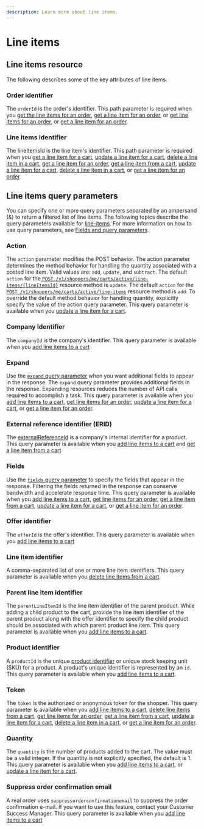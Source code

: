 ```yaml
---
description: Learn more about line items.
---
```


# Line items

## Line items resource

The following describes some of the key attributes of line items.

### Order identifier

The `orderId` is the order's identifier. This path parameter is required when you [get the line items for an order](https://www.digitalriver.com/docs/commerce-shopper-api/#tag/Line-Items/paths/\~1v1\~1shoppers\~1me\~1orders\~1%7BorderId%7D\~1line-items/get), [get a line item for an order](https://www.digitalriver.com/docs/commerce-shopper-api/#tag/Line-Items/paths/\~1v1\~1shoppers\~1me\~1orders\~1%7BorderId%7D\~1line-items\~1%7BlineItemId%7D/get), or [get line items for an order](https://www.digitalriver.com/docs/commerce-shopper-api/#tag/Line-Items/paths/\~1v1\~1shoppers\~1me\~1orders\~1%7BorderId%7D\~1line-items/get), or [get a line item for an order](https://www.digitalriver.com/docs/commerce-shopper-api/#tag/Line-Items/paths/\~1v1\~1shoppers\~1me\~1orders\~1%7BorderId%7D\~1line-items\~1%7BlineItemId%7D/get).

### Line items identifier

The lineItemsId is the line item's identifier. This path parameter is required when you [get a line item for a cart](https://www.digitalriver.com/docs/commerce-shopper-api/#tag/Line-Items/paths/\~1v1\~1shoppers\~1me\~1carts\~1active\~1line-items\~1%7BlineItemsId%7D/get), [update a line item for a cart](https://www.digitalriver.com/docs/commerce-shopper-api/#tag/Line-Items/paths/\~1v1\~1shoppers\~1me\~1carts\~1active\~1line-items\~1%7BlineItemsId%7D/post), [delete a line item in a cart](https://www.digitalriver.com/docs/commerce-shopper-api/#tag/Line-Items/paths/\~1v1\~1shoppers\~1me\~1carts\~1active\~1line-items\~1%7BlineItemsId%7D/delete), [get a line item for an order](https://www.digitalriver.com/docs/commerce-shopper-api/#tag/Line-Items/paths/\~1v1\~1shoppers\~1me\~1orders\~1%7BorderId%7D\~1line-items\~1%7BlineItemId%7D/get), [get a line item from a cart](https://www.digitalriver.com/docs/commerce-shopper-api/#tag/Line-Items/paths/\~1v1\~1shoppers\~1me\~1carts\~1active\~1line-items\~1%7BlineItemsId%7D/get), [update a line item for a cart](https://www.digitalriver.com/docs/commerce-shopper-api/#tag/Line-Items/paths/\~1v1\~1shoppers\~1me\~1carts\~1active\~1line-items\~1%7BlineItemsId%7D/post), [delete a line item in a cart](https://www.digitalriver.com/docs/commerce-shopper-api/#tag/Line-Items/paths/\~1v1\~1shoppers\~1me\~1carts\~1active\~1line-items\~1%7BlineItemsId%7D/delete), or [get a line item for an order](https://www.digitalriver.com/docs/commerce-shopper-api/#tag/Line-Items/paths/\~1v1\~1shoppers\~1me\~1orders\~1%7BorderId%7D\~1line-items\~1%7BlineItemId%7D/get).

## Line items query parameters

You can specify one or more query parameters separated by an ampersand (&) to return a filtered list of line items. The following topics describe the query parameters available for [line-items](https://www.digitalriver.com/docs/commerce-shopper-api/#tag/Line-Items/paths/\~1v1\~1shoppers\~1me\~1carts\~1active\~1line-items/get). For more information on how to use query parameters, see [Fields and query parameters](../../common-shoppers-and-admin-apis-reference/fields-and-expand-query-parameters.md).

### Action

The `action` parameter modifies the POST behavior. The action parameter determines the method behavior for handling the quantity associated with a posted line item. Valid values are: `add`, `update`, and `subtract`. The default `action` for the[ `POST /v1/shoppers/me/carts/active/line-items/{lineItemsId}`](https://www.digitalriver.com/docs/commerce-shopper-api/#tag/Line-Items/paths/\~1v1\~1shoppers\~1me\~1carts\~1active\~1line-items\~1%7BlineItemsId%7D/post) resource method is `update`. The default `action` for the [`POST /v1/shoppers/me/carts/active/line-items`](https://www.digitalriver.com/docs/commerce-shopper-api/#tag/Line-Items/paths/\~1v1\~1shoppers\~1me\~1carts\~1active\~1line-items/post) resource method is `add`. To override the default method behavior for handling quantity, explicitly specify the value of the action query parameter. This query parameter is available when you [update a line item for a cart](https://www.digitalriver.com/docs/commerce-shopper-api/#tag/Line-Items/paths/\~1v1\~1shoppers\~1me\~1carts\~1active\~1line-items\~1%7BlineItemsId%7D/post).

### Company Identifier

The `companyId` is the company's identifier. This query parameter is available when you [add line items to a cart](https://www.digitalriver.com/docs/commerce-shopper-api/#tag/Line-Items/paths/\~1v1\~1shoppers\~1me\~1carts\~1active\~1line-items/post)

### Expand

Use the [`expand` query parameter](../../common-shoppers-and-admin-apis-reference/fields-and-expand-query-parameters.md#expand-query-parameter) when you want additional fields to appear in the response. The `expand` query parameter provides additional fields in the response. Expanding resources reduces the number of API calls required to accomplish a task. This query parameter is available when you [add line items to a cart](https://www.digitalriver.com/docs/commerce-shopper-api/#tag/Line-Items/paths/\~1v1\~1shoppers\~1me\~1carts\~1active\~1line-items/post), [get line items for an order](https://www.digitalriver.com/docs/commerce-shopper-api/#tag/Line-Items/paths/\~1v1\~1shoppers\~1me\~1orders\~1%7BorderId%7D\~1line-items/get), [update a line item for a cart](https://www.digitalriver.com/docs/commerce-shopper-api/#tag/Line-Items/paths/\~1v1\~1shoppers\~1me\~1carts\~1active\~1line-items\~1%7BlineItemsId%7D/post), or [get a line item for an order](https://www.digitalriver.com/docs/commerce-shopper-api/#tag/Line-Items/paths/\~1v1\~1shoppers\~1me\~1orders\~1%7BorderId%7D\~1line-items\~1%7BlineItemId%7D/get).

### External reference identifier (ERID)

The [externalReferenceId](broken-reference) is a company's internal identifier for a product. This query parameter is available when you [add line items to a cart](https://www.digitalriver.com/docs/commerce-shopper-api/#tag/Line-Items/paths/\~1v1\~1shoppers\~1me\~1carts\~1active\~1line-items/post) and [get a line item from a cart](https://www.digitalriver.com/docs/commerce-shopper-api/#tag/Line-Items/paths/\~1v1\~1shoppers\~1me\~1carts\~1active\~1line-items\~1%7BlineItemsId%7D/get)

### Fields

Use the [`fields` query parameter](../../common-shoppers-and-admin-apis-reference/fields-and-expand-query-parameters.md#fields-query-parameter) to specify the fields that appear in the response. Filtering the fields returned in the response can conserve bandwidth and accelerate response time. This query parameter is available when you [add line items to a cart](https://www.digitalriver.com/docs/commerce-shopper-api/#tag/Line-Items/paths/\~1v1\~1shoppers\~1me\~1carts\~1active\~1line-items/post), [get line items for an order](https://www.digitalriver.com/docs/commerce-shopper-api/#tag/Line-Items/paths/\~1v1\~1shoppers\~1me\~1orders\~1%7BorderId%7D\~1line-items/get), [get a line item from a cart](https://www.digitalriver.com/docs/commerce-shopper-api/#tag/Line-Items/paths/\~1v1\~1shoppers\~1me\~1carts\~1active\~1line-items\~1%7BlineItemsId%7D/get), [update a line item for a cart](https://www.digitalriver.com/docs/commerce-shopper-api/#tag/Line-Items/paths/\~1v1\~1shoppers\~1me\~1carts\~1active\~1line-items\~1%7BlineItemsId%7D/post), or [get a line item for an order](https://www.digitalriver.com/docs/commerce-shopper-api/#tag/Line-Items/paths/\~1v1\~1shoppers\~1me\~1orders\~1%7BorderId%7D\~1line-items\~1%7BlineItemId%7D/get).

### Offer identifier

The `offerId` is the offer's identifier. This query parameter is available when you [add line items to a cart](https://www.digitalriver.com/docs/commerce-shopper-api/#tag/Line-Items/paths/\~1v1\~1shoppers\~1me\~1carts\~1active\~1line-items/post)

### Line item identifier

A comma-separated list of one or more line item identifiers. This query parameter is available when you [delete line items from a cart](https://www.digitalriver.com/docs/commerce-shopper-api/#tag/Line-Items/paths/\~1v1\~1shoppers\~1me\~1carts\~1active\~1line-items/delete).

### Parent line item identifier

The `parentLineItemId` is the line item identifier of the parent product. While adding a child product to the cart, provide the line item identifier of the parent product along with the offer identifier to specify the child product should be associated with which parent product line item. This query parameter is available when you [add line items to a cart](https://www.digitalriver.com/docs/commerce-shopper-api/#tag/Line-Items/paths/\~1v1\~1shoppers\~1me\~1carts\~1active\~1line-items/post).

### Product identifier

A `productId` is the unique [product identifier](line-items.md#product-identifier) or unique stock keeping unit (SKU) for a product. A product's unique identifier is represented by an `id`. This query parameter is available when you [add line items to a cart](https://www.digitalriver.com/docs/commerce-shopper-api/#tag/Line-Items/paths/\~1v1\~1shoppers\~1me\~1carts\~1active\~1line-items/post).

### Token

The `token` is the authorized or anonymous token for the shopper. This query parameter is available when you [add line items to a cart](https://www.digitalriver.com/docs/commerce-shopper-api/#tag/Line-Items/paths/\~1v1\~1shoppers\~1me\~1carts\~1active\~1line-items/post), [delete line items from a cart](https://www.digitalriver.com/docs/commerce-shopper-api/#tag/Line-Items/paths/\~1v1\~1shoppers\~1me\~1carts\~1active\~1line-items/delete), [get line items for an order](https://www.digitalriver.com/docs/commerce-shopper-api/#tag/Line-Items/paths/\~1v1\~1shoppers\~1me\~1orders\~1%7BorderId%7D\~1line-items/get), [get a line item from a cart](https://www.digitalriver.com/docs/commerce-shopper-api/#tag/Line-Items/paths/\~1v1\~1shoppers\~1me\~1carts\~1active\~1line-items\~1%7BlineItemsId%7D/get), [update a line item for a cart](https://www.digitalriver.com/docs/commerce-shopper-api/#tag/Line-Items/paths/\~1v1\~1shoppers\~1me\~1carts\~1active\~1line-items\~1%7BlineItemsId%7D/post), [delete a line item in a cart](https://www.digitalriver.com/docs/commerce-shopper-api/#tag/Line-Items/paths/\~1v1\~1shoppers\~1me\~1carts\~1active\~1line-items\~1%7BlineItemsId%7D/delete), or [get a line item for an order](https://www.digitalriver.com/docs/commerce-shopper-api/#tag/Line-Items/paths/\~1v1\~1shoppers\~1me\~1orders\~1%7BorderId%7D\~1line-items\~1%7BlineItemId%7D/get).

### Quantity

The `quantity` is the number of products added to the cart. The value must be a valid integer. If the quantity is not explicitly specified, the default is 1. This query parameter is available when you [add line items to a cart](https://www.digitalriver.com/docs/commerce-shopper-api/#tag/Line-Items/paths/\~1v1\~1shoppers\~1me\~1carts\~1active\~1line-items/post), or [update a line item for a cart](https://www.digitalriver.com/docs/commerce-shopper-api/#tag/Line-Items/paths/\~1v1\~1shoppers\~1me\~1carts\~1active\~1line-items\~1%7BlineItemsId%7D/post).

### Suppress order confirmation email

A real order uses `suppressorderconfirmationemail` to suppress the order confirmation e-mail. If you want to use this feature, contact your Customer Success Manager. This query parameter is available when you [add line items to a cart](https://www.digitalriver.com/docs/commerce-shopper-api/#tag/Line-Items/paths/\~1v1\~1shoppers\~1me\~1carts\~1active\~1line-items/post)&#x20;
